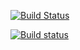 [![Build Status](https://travis-ci.org/depapp/simplest.svg?branch=master)](https://travis-ci.org/depapp/simplest)

[![Build status](https://ci.appveyor.com/api/projects/status/nc085fn4eclefhld?svg=true)](https://ci.appveyor.com/project/depapp/simplest)
